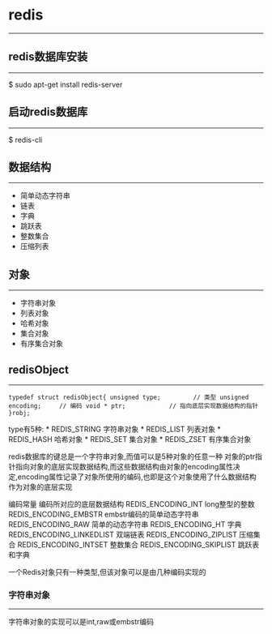# redis
***

## redis数据库安装
***
$ sudo apt-get install redis-server

## 启动redis数据库
***
$ redis-cli

## 数据结构
***
* 简单动态字符串
* 链表
* 字典
* 跳跃表
* 整数集合
* 压缩列表

## 对象
***
* 字符串对象
* 列表对象
* 哈希对象
* 集合对象
* 有序集合对象

## redisObject
***
`
typedef struct redisObject{
    unsigned type;         // 类型
    unsigned encoding;     // 编码
    void * ptr;            // 指向底层实现数据结构的指针
}robj;
`

type有5种:
    * REDIS_STRING    字符串对象
    * REDIS_LIST      列表对象
    * REDIS_HASH      哈希对象
    * REDIS_SET       集合对象
    * REDIS_ZSET      有序集合对象

redis数据库的键总是一个字符串对象,而值可以是5种对象的任意一种
对象的ptr指针指向对象的底层实现数据结构,而这些数据结构由对象的encoding属性决定,encoding属性记录了对象所使用的编码,也即是这个对象使用了什么数据结构
作为对象的底层实现

编码常量                      编码所对应的底层数据结构
REDIS_ENCODING_INT              long整型的整数
REDIS_ENCODING_EMBSTR           embstr编码的简单动态字符串
REDIS_ENCODING_RAW              简单的动态字符串
REDIS_ENCODING_HT               字典
REDIS_ENCODING_LINKEDLIST       双端链表
REDIS_ENCODING_ZIPLIST          压缩集合
REDIS_ENCODING_INTSET           整数集合
REDIS_ENCODING_SKIPLIST         跳跃表和字典

一个Redis对象只有一种类型,但该对象可以是由几种编码实现的

### 字符串对象
***
字符串对象的实现可以是int,raw或embstr编码
